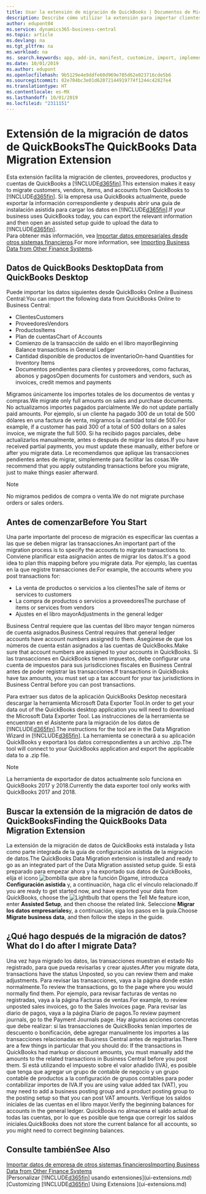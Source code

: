 ```yaml
---
title: Usar la extensión de migración de QuickBooks | Documentos de Microsoft
description: Describe cómo utilizar la extensión para importar clientes, proveedores, elementos y cuentas de QuickBooks Desktop a Business Central.
author: edupont04
ms.service: dynamics365-business-central
ms.topic: article
ms.devlang: na
ms.tgt_pltfrm: na
ms.workload: na
ms. search.keywords: app, add-in, manifest, customize, import, implement
ms.date: 10/01/2019
ms.author: edupont
ms.openlocfilehash: 9b5129e4e9ddfe60d969e705d62e023716cde5b6
ms.sourcegitcommit: 02e704bc3e01d62072144919774f1244c42827e4
ms.translationtype: HT
ms.contentlocale: es-MX
ms.lasthandoff: 10/01/2019
ms.locfileid: "2311151"
---
```

# <a name="the-quickbooks-data-migration-extension"></a><span data-ttu-id="4aa30-103">Extensión de la migración de datos de QuickBooks</span><span class="sxs-lookup"><span data-stu-id="4aa30-103">The QuickBooks Data Migration Extension</span></span>
<span data-ttu-id="4aa30-104">Esta extensión facilita la migración de clientes, proveedores, productos y cuentas de QuickBooks a [!INCLUDE[d365fin](includes/d365fin_md.md)].</span><span class="sxs-lookup"><span data-stu-id="4aa30-104">This extension makes it easy to migrate customers, vendors, items, and accounts from QuickBooks to [!INCLUDE[d365fin](includes/d365fin_md.md)].</span></span> <span data-ttu-id="4aa30-105">Si la empresa usa QuickBooks actualmente, puede exportar la información correspondiente y después abrir una guía de instalación asistida para cargar los datos en [!INCLUDE[d365fin](includes/d365fin_md.md)].</span><span class="sxs-lookup"><span data-stu-id="4aa30-105">If your business uses QuickBooks today, you can export the relevant information and then open an assisted setup guide to upload the data to [!INCLUDE[d365fin](includes/d365fin_md.md)].</span></span>  
<span data-ttu-id="4aa30-106">Para obtener más información, vea [Importar datos empresariales desde otros sistemas financieros](across-import-data-configuration-packages.md).</span><span class="sxs-lookup"><span data-stu-id="4aa30-106">For more information, see [Importing Business Data from Other Finance Systems](across-import-data-configuration-packages.md).</span></span>

## <a name="data-from-quickbooks-desktop"></a><span data-ttu-id="4aa30-107">Datos de QuickBooks Desktop</span><span class="sxs-lookup"><span data-stu-id="4aa30-107">Data from QuickBooks Desktop</span></span>
 
<span data-ttu-id="4aa30-108">Puede importar los datos siguientes desde QuickBooks Online a Business Central:</span><span class="sxs-lookup"><span data-stu-id="4aa30-108">You can import the following data from QuickBooks Online to Business Central:</span></span>

- <span data-ttu-id="4aa30-109">Clientes</span><span class="sxs-lookup"><span data-stu-id="4aa30-109">Customers</span></span>  
- <span data-ttu-id="4aa30-110">Proveedores</span><span class="sxs-lookup"><span data-stu-id="4aa30-110">Vendors</span></span>  
- <span data-ttu-id="4aa30-111">Productos</span><span class="sxs-lookup"><span data-stu-id="4aa30-111">Items</span></span>  
- <span data-ttu-id="4aa30-112">Plan de cuentas</span><span class="sxs-lookup"><span data-stu-id="4aa30-112">Chart of Accounts</span></span>  
- <span data-ttu-id="4aa30-113">Comienzo de la transacción de saldo en el libro mayor</span><span class="sxs-lookup"><span data-stu-id="4aa30-113">Beginning Balance transactions in General Ledger</span></span>  
- <span data-ttu-id="4aa30-114">Cantidad disponible de productos de inventario</span><span class="sxs-lookup"><span data-stu-id="4aa30-114">On-hand Quantities for Inventory Items</span></span>  
- <span data-ttu-id="4aa30-115">Documentos pendientes para clientes y proveedores, como facturas, abonos y pagos</span><span class="sxs-lookup"><span data-stu-id="4aa30-115">Open documents for customers and vendors, such as invoices, credit memos and payments</span></span>  

<span data-ttu-id="4aa30-116">Migramos únicamente los importes totales de los documentos de ventas y compras.</span><span class="sxs-lookup"><span data-stu-id="4aa30-116">We migrate only full amounts on sales and purchase documents.</span></span> <span data-ttu-id="4aa30-117">No actualizamos importes pagados parcialmente.</span><span class="sxs-lookup"><span data-stu-id="4aa30-117">We do not update partially paid amounts.</span></span> <span data-ttu-id="4aa30-118">Por ejemplo, si un cliente ha pagado 300 de un total de 500 dólares en una factura de venta, migramos la cantidad total de 500.</span><span class="sxs-lookup"><span data-stu-id="4aa30-118">For example, if a customer has paid 300 of a total of 500 dollars on a sales invoice, we migrate the full 500.</span></span> <span data-ttu-id="4aa30-119">Si ha recibido pagos parciales, debe actualizarlos manualmente, antes o después de migrar los datos.</span><span class="sxs-lookup"><span data-stu-id="4aa30-119">If you have received partial payments, you must update these manually, either before or after you migrate data.</span></span> <span data-ttu-id="4aa30-120">Le recomendamos que aplique las transacciones pendientes antes de migrar, simplemente para facilitar las cosas.</span><span class="sxs-lookup"><span data-stu-id="4aa30-120">We recommend that you apply outstanding transactions before you migrate, just to make things easier afterward.</span></span>

> [!NOTE]
> <span data-ttu-id="4aa30-121">No migramos pedidos de compra o venta.</span><span class="sxs-lookup"><span data-stu-id="4aa30-121">We do not migrate purchase orders or sales orders.</span></span>

## <a name="before-you-start"></a><span data-ttu-id="4aa30-122">Antes de comenzar</span><span class="sxs-lookup"><span data-stu-id="4aa30-122">Before You Start</span></span>
<span data-ttu-id="4aa30-123">Una parte importante del proceso de migración es especificar las cuentas a las que se deben migrar las transacciones.</span><span class="sxs-lookup"><span data-stu-id="4aa30-123">An important part of the migration process is to specify the accounts to migrate transactions to.</span></span> <span data-ttu-id="4aa30-124">Conviene planificar esta asignación antes de migrar los datos.</span><span class="sxs-lookup"><span data-stu-id="4aa30-124">It's a good idea to plan this mapping before you migrate data.</span></span> <span data-ttu-id="4aa30-125">Por ejemplo, las cuentas en la que registre transacciones de:</span><span class="sxs-lookup"><span data-stu-id="4aa30-125">For example, the accounts where you post transactions for:</span></span>

- <span data-ttu-id="4aa30-126">La venta de productos o servicios a los clientes</span><span class="sxs-lookup"><span data-stu-id="4aa30-126">The sale of items or services to customers</span></span>  
- <span data-ttu-id="4aa30-127">La compra de productos o servicios a proveedores</span><span class="sxs-lookup"><span data-stu-id="4aa30-127">The purchase of items or services from vendors</span></span>  
- <span data-ttu-id="4aa30-128">Ajustes en el libro mayor</span><span class="sxs-lookup"><span data-stu-id="4aa30-128">Adjustments in the general ledger</span></span>  

<span data-ttu-id="4aa30-129">Business Central requiere que las cuentas del libro mayor tengan números de cuenta asignados.</span><span class="sxs-lookup"><span data-stu-id="4aa30-129">Business Central requires that general ledger accounts have account numbers assigned to them.</span></span> <span data-ttu-id="4aa30-130">Asegúrese de que los números de cuenta están asignados a las cuentas de QuickBooks.</span><span class="sxs-lookup"><span data-stu-id="4aa30-130">Make sure that account numbers are assigned to your accounts in QuickBooks.</span></span>
<span data-ttu-id="4aa30-131">Si las transacciones en QuickBooks tienen impuestos, debe configurar una cuenta de impuestos para sus jurisdicciones fiscales en Business Central antes de poder registrar las transacciones.</span><span class="sxs-lookup"><span data-stu-id="4aa30-131">If transactions in QuickBooks have tax amounts, you must set up a tax account for your tax jurisdictions in Business Central before you can post transactions.</span></span>

<span data-ttu-id="4aa30-132">Para extraer sus datos de la aplicación QuickBooks Desktop necesitará descargar la herramienta Microsoft Data Exporter Tool.</span><span class="sxs-lookup"><span data-stu-id="4aa30-132">In order to get your data out of the QuickBooks desktop application you will need to download the Microsoft Data Exporter Tool.</span></span>  <span data-ttu-id="4aa30-133">Las instrucciones de la herramienta se encuentran en el Asistente para la migración de los datos de [!INCLUDE[d365fin](includes/d365fin_md.md)].</span><span class="sxs-lookup"><span data-stu-id="4aa30-133">The instructions for the tool are in the Data Migration Wizard in [!INCLUDE[d365fin](includes/d365fin_md.md)].</span></span> <span data-ttu-id="4aa30-134">La herramienta se conectará a su aplicación QuickBooks y exportará los datos correspondientes a un archivo .zip.</span><span class="sxs-lookup"><span data-stu-id="4aa30-134">The tool will connect to your QuickBooks application and export the applicable data to a .zip file.</span></span>  

> [!NOTE]
> <span data-ttu-id="4aa30-135">La herramienta de exportador de datos actualmente solo funciona en QuickBooks 2017 y 2018.</span><span class="sxs-lookup"><span data-stu-id="4aa30-135">Currently the data exporter tool only works with QuickBooks 2017 and 2018.</span></span>

## <a name="finding-the-quickbooks-data-migration-extension"></a><span data-ttu-id="4aa30-136">Buscar la extensión de la migración de datos de QuickBooks</span><span class="sxs-lookup"><span data-stu-id="4aa30-136">Finding the QuickBooks Data Migration Extension</span></span>
<span data-ttu-id="4aa30-137">La extensión de la migración de datos de QuickBooks está instalada y lista como parte integrada de la guía de configuración asistida de la migración de datos.</span><span class="sxs-lookup"><span data-stu-id="4aa30-137">The QuickBooks Data Migration extension is installed and ready to go as an integrated part of the Data Migration assisted setup guide.</span></span> <span data-ttu-id="4aa30-138">Si está preparado para empezar ahora y ha exportado sus datos de QuickBooks, elija el icono ![bombilla que abre la función Dígame](media/ui-search/search_small.png "Dígame que desea hacer"), introduzca **Configuración asistida** y, a continuación, haga clic el vínculo relacionado.</span><span class="sxs-lookup"><span data-stu-id="4aa30-138">If you are ready to get started now, and have exported your data from QuickBooks, choose the ![Lightbulb that opens the Tell Me feature](media/ui-search/search_small.png "Tell me what you want to do") icon, enter **Assisted Setup**, and then choose the related link.</span></span> <span data-ttu-id="4aa30-139">Seleccione **Migrar los datos empresariales**y, a continuación, siga los pasos en la guía.</span><span class="sxs-lookup"><span data-stu-id="4aa30-139">Choose **Migrate business data**, and then follow the steps in the guide.</span></span>  

## <a name="what-do-i-do-after-i-migrate-data"></a><span data-ttu-id="4aa30-140">¿Qué hago después de la migración de datos?</span><span class="sxs-lookup"><span data-stu-id="4aa30-140">What do I do after I migrate Data?</span></span>
<span data-ttu-id="4aa30-141">Una vez haya migrado los datos, las transacciones muestran el estado No registrado, para que pueda revisarlas y crear ajustes.</span><span class="sxs-lookup"><span data-stu-id="4aa30-141">After you migrate data, transactions have the status Unposted, so you can review them and make adjustments.</span></span> <span data-ttu-id="4aa30-142">Para revisar las transacciones, vaya a la página donde están normalmente.</span><span class="sxs-lookup"><span data-stu-id="4aa30-142">To review the transactions, go to the page where you would normally find them.</span></span> <span data-ttu-id="4aa30-143">Por ejemplo, para revisar facturas de ventas no registradas, vaya a la página Facturas de ventas.</span><span class="sxs-lookup"><span data-stu-id="4aa30-143">For example, to review unposted sales invoices, go to the Sales Invoices page.</span></span> <span data-ttu-id="4aa30-144">Para revisar las diario de pagos, vaya a la página Diario de pagos.</span><span class="sxs-lookup"><span data-stu-id="4aa30-144">To review payment journals, go to the Payment Journals page.</span></span>
<span data-ttu-id="4aa30-145">Hay algunas acciones concretas que debe realizar: si las transacciones de QuickBooks tenían importes de descuento o bonificación, debe agregar manualmente los importes a las transacciones relacionadas en Business Central antes de registrarlas.</span><span class="sxs-lookup"><span data-stu-id="4aa30-145">There are a few things in particular that you should do: If the transactions in QuickBooks had markup or discount amounts, you must manually add the amounts to the related transactions in Business Central before you post them.</span></span>
<span data-ttu-id="4aa30-146">Si está utilizando el impuesto sobre el valor añadido (IVA), es posible que tenga que agregar un grupo de contable de negocio y un grupo contable de productos a la configuración de grupos contables para poder contabilizar importes de IVA.</span><span class="sxs-lookup"><span data-stu-id="4aa30-146">If you are using value added tax (VAT), you may need to add a business posting group and a product posting group to the posting setup so that you can post VAT amounts.</span></span>
<span data-ttu-id="4aa30-147">Verifique los saldos iniciales de las cuentas en el libro mayor.</span><span class="sxs-lookup"><span data-stu-id="4aa30-147">Verify the beginning balances for accounts in the general ledger.</span></span> <span data-ttu-id="4aa30-148">QuickBooks no almacena el saldo actual de todas las cuentas, por lo que es posible que tenga que corregir los saldos iniciales.</span><span class="sxs-lookup"><span data-stu-id="4aa30-148">QuickBooks does not store the current balance for all accounts, so you might need to correct beginning balances.</span></span>

## <a name="see-also"></a><span data-ttu-id="4aa30-149">Consulte también</span><span class="sxs-lookup"><span data-stu-id="4aa30-149">See Also</span></span>
[<span data-ttu-id="4aa30-150">Importar datos de empresa de otros sistemas financieros</span><span class="sxs-lookup"><span data-stu-id="4aa30-150">Importing Business Data from Other Finance Systems</span></span>](across-import-data-configuration-packages.md)  
<span data-ttu-id="4aa30-151">[Personalizar [!INCLUDE[d365fin](includes/d365fin_md.md)] usando extensiones](ui-extensions.md)</span><span class="sxs-lookup"><span data-stu-id="4aa30-151">[Customizing [!INCLUDE[d365fin](includes/d365fin_md.md)] Using Extensions ](ui-extensions.md)</span></span>  
